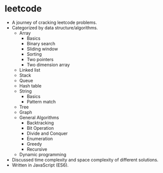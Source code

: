 # leetcode

- A journey of cracking leetcode problems.
- Categorized by data structure/algorithms.
  - Array
    - Basics
    - Binary search
    - Sliding window
    - Sorting
    - Two pointers
    - Two dimension array
  - Linked list
  - Stack
  - Queue
  - Hash table
  - String
    - Basics
    - Pattern match
  - Tree
  - Graph
  - General Algorithms
    - Backtracking
    - Bit Operation
    - Divide and Conquer
    - Enumeration
    - Greedy
    - Recursive
  - Dynamic programming
- Discussed time complexity and space complexity of different solutions.
- Written in JavaScript (ES6).
